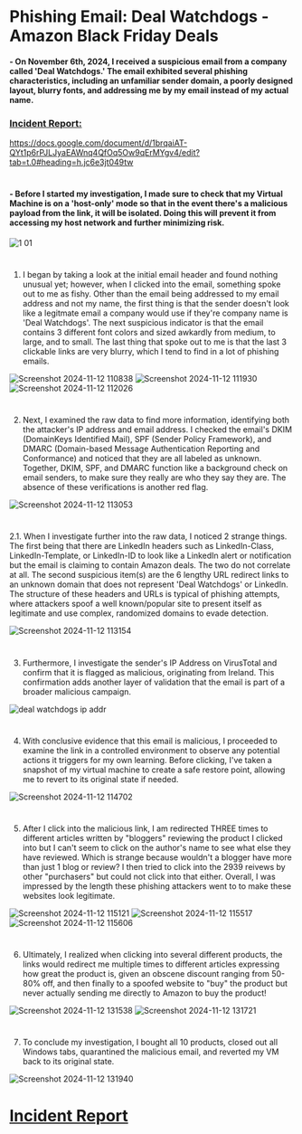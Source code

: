 # Phishing Email: Deal Watchdogs - Amazon Black Friday Deals

#### - On November 6th, 2024, I received a suspicious email from a company called 'Deal Watchdogs.' The email exhibited several phishing characteristics, including an unfamiliar sender domain, a poorly designed layout, blurry fonts, and addressing me by my email instead of my actual name.


### <a href="https://docs.google.com/document/d/1brqaiAT-QYt1p6rPJLJyaEAWnq4QfOq5Ow9qErMYgv4/edit?tab=t.0#heading=h.jc6e3jt049tw" target="_blank">Incident Report:</a>

https://docs.google.com/document/d/1brqaiAT-QYt1p6rPJLJyaEAWnq4QfOq5Ow9qErMYgv4/edit?tab=t.0#heading=h.jc6e3jt049tw
#

#### - Before I started my investigation, I made sure to check that my Virtual Machine is on a 'host-only' mode so that in the event there's a malicious payload from the link, it will be isolated. Doing this will prevent it from accessing my host network and further minimizing risk. 

![1 01](https://github.com/user-attachments/assets/45503985-2dec-4add-a726-affc3a383d0e)
#

1. I began by taking a look at the initial email header and found nothing unusual yet; however, when I clicked into the email, something spoke out to me as fishy. Other than the email being addressed to my email address and not my name, the first thing is that the sender doesn't look like a legitmate email a company would use if they're company name is 'Deal Watchdogs'. The next suspicious indicator is that the email contains 3 different font colors and sized awkardly from medium, to large, and to small. The last thing that spoke out to me is that the last 3 clickable links are very blurry, which I tend to find in a lot of phishing emails.

![Screenshot 2024-11-12 110838](https://github.com/user-attachments/assets/0750ac69-8842-4db0-bc3f-eb9c07062b21)
![Screenshot 2024-11-12 111930](https://github.com/user-attachments/assets/2a2d5028-3ad5-4875-82c3-9588e7c622e9)
![Screenshot 2024-11-12 112026](https://github.com/user-attachments/assets/340aef42-fbab-4126-b8d5-b4889accf920)
#

2. Next, I examined the raw data to find more information, identifying both the attacker's IP address and email address. I checked the email's DKIM (DomainKeys Identified Mail), SPF (Sender Policy Framework), and DMARC (Domain-based Message Authentication Reporting and Conformance) and noticed that they are all labeled as unknown. Together, DKIM, SPF, and DMARC function like a background check on email senders, to make sure they really are who they say they are. The absence of these verifications is another red flag.

![Screenshot 2024-11-12 113053](https://github.com/user-attachments/assets/55382600-a5b7-490e-b4dc-a1ae44b98d91)
#

2.1. When I investigate further into the raw data, I noticed 2 strange things. The first being that there are LinkedIn headers such as LinkedIn-Class, LinkedIn-Template, or LinkedIn-ID to look like a LinkedIn alert or notification but the email is claiming to contain Amazon deals. The two do not correlate at all. The second suspicious item(s) are the 6 lengthy URL redirect links to an unknown domain that does not represent 'Deal Watchdogs' or LinkedIn. The structure of these headers and URLs is typical of phishing attempts, where attackers spoof a well known/popular site to present itself as legitimate and use complex, randomized domains to evade detection.  

![Screenshot 2024-11-12 113154](https://github.com/user-attachments/assets/896439ee-ddad-4110-9919-3ac8e0399c8f)
#

3. Furthermore, I investigate the sender's IP Address on VirusTotal and confirm that it is flagged as malicious, originating from Ireland. This confirmation adds another layer of validation that the email is part of a broader malicious campaign.

![deal watchdogs ip addr](https://github.com/user-attachments/assets/07f9c0dc-d174-4515-b488-a017a5e1e061)
#

4.  With conclusive evidence that this email is malicious, I proceeded to examine the link in a controlled environment to observe any potential actions it triggers for my own learning. Before clicking, I've taken a snapshot of my virtual machine to create a safe restore point, allowing me to revert to its original state if needed.

![Screenshot 2024-11-12 114702](https://github.com/user-attachments/assets/e03a6535-8e5f-466a-a286-24bad15e20f7)
#

5.  After I click into the malicious link, I am redirected THREE times to different articles written by "bloggers" reviewing the product I clicked into but I can't seem to click on the author's name to see what else they have reviewed. Which is strange because wouldn't a blogger have more than just 1 blog or review? I then tried to click into the 2939 reivews by other "purchasers" but could not click into that either. Overall, I was impressed by the length these phishing attackers went to to make these websites look legitimate.

![Screenshot 2024-11-12 115121](https://github.com/user-attachments/assets/cff786e9-249a-4f4a-af87-4ac2fa5f0161)
![Screenshot 2024-11-12 115517](https://github.com/user-attachments/assets/dc2e26c4-21ce-4586-a557-e247a61f3bcc)
![Screenshot 2024-11-12 115606](https://github.com/user-attachments/assets/52f55d3f-b947-422a-b16c-e5071c347219)
#

6. Ultimately, I realized when clicking into several different products, the links would redirect me multiple times to different articles expressing how great the product is, given an obscene discount ranging from 50-80% off, and then finally to a spoofed website to "buy" the product but never actually sending me directly to Amazon to buy the product! 
 
![Screenshot 2024-11-12 131538](https://github.com/user-attachments/assets/19a066ad-a1d7-434d-8e19-7ec0e6a47d1a)
![Screenshot 2024-11-12 131721](https://github.com/user-attachments/assets/a4e1db51-6308-4670-b859-f8a09879fcfd)
#

7. To conclude my investigation, I bought all 10 products, closed out all Windows tabs, quarantined the malicious email, and reverted my VM back to its original state.

![Screenshot 2024-11-12 131940](https://github.com/user-attachments/assets/6846f4af-d259-4f88-bc96-8b30135f14e8)
#

# <a href="https://docs.google.com/document/d/1brqaiAT-QYt1p6rPJLJyaEAWnq4QfOq5Ow9qErMYgv4/edit?tab=t.0#heading=h.jc6e3jt049tw" target="_blank">Incident Report</a>
